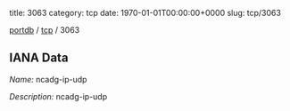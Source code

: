 title: 3063
category: tcp
date: 1970-01-01T00:00:00+0000
slug: tcp/3063

[portdb](/) / [tcp](/category/tcp.html) / 3063


## IANA Data

_Name:_ ncadg-ip-udp

_Description:_ ncadg-ip-udp


